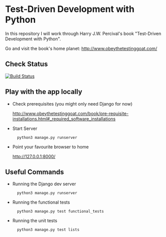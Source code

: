 # Test-Driven Development with Python

In this repository I will work through Harry J.W. Percival's book "Test-Driven Development with Python".

Go and visit the book's home planet: http://www.obeythetestinggoat.com/

## Check Status

[![Build
Status](https://travis-ci.org/gesellc/tdd-with-python.svg?branch=Integrate-Travis-CI)](https://travis-ci.org/gesellc/tdd-with-python)

## Play with the app locally

* Check prerequisites (you might only need Django for now)

  http://www.obeythetestinggoat.com/book/pre-requisite-installations.html#_required_software_installations

* Start Server

        python3 manage.py runserver

* Point your favourite browser to home

  http://127.0.0.1:8000/

## Useful Commands

* Running the Django dev server

        python3 manage.py runserver

* Running the functional tests

        python3 manage.py test functional_tests

* Running the unit tests

        python3 manage.py test lists
